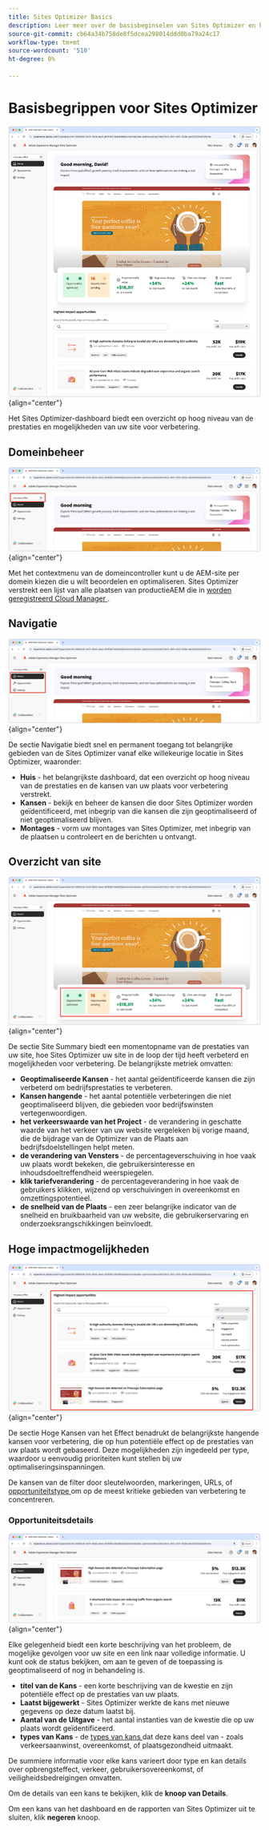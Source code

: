 ```yaml
---
title: Sites Optimizer Basics
description: Leer meer over de basisbeginselen van Sites Optimizer en hoe u erin kunt navigeren.
source-git-commit: cb64a34b758de8f5dcea298014ddd0ba79a24c17
workflow-type: tm+mt
source-wordcount: '510'
ht-degree: 0%

---
```



# Basisbegrippen voor Sites Optimizer

![ Sites Optimizer homepage ](./assets/basics/hero.png){align="center"}

Het Sites Optimizer-dashboard biedt een overzicht op hoog niveau van de prestaties en mogelijkheden van uw site voor verbetering.

## Domeinbeheer

![ het domeinmanager van de Optimizer van de Plaats ](./assets/basics/domain-manager.png){align="center"}

Met het contextmenu van de domeincontroller kunt u de AEM-site per domein kiezen die u wilt beoordelen en optimaliseren. Sites Optimizer verstrekt een lijst van alle plaatsen van productieAEM die in [ worden geregistreerd Cloud Manager ](https://experienceleague.adobe.com/nl/docs/experience-manager-cloud-service/content/implementing/using-cloud-manager/edge-delivery-sites/add-edge-delivery-site).

## Navigatie

![ de navigatie van de Optimizer van de Plaats ](./assets/basics/navigation.png){align="center"}

De sectie Navigatie biedt snel en permanent toegang tot belangrijke gebieden van de Sites Optimizer vanaf elke willekeurige locatie in Sites Optimizer, waaronder:

* **Huis** - het belangrijkste dashboard, dat een overzicht op hoog niveau van de prestaties en de kansen van uw plaats voor verbetering verstrekt.
* **Kansen** - bekijk en beheer de kansen die door Sites Optimizer worden geïdentificeerd, met inbegrip van die kansen die zijn geoptimaliseerd of niet geoptimaliseerd blijven.
* **Montages** - vorm uw montages van Sites Optimizer, met inbegrip van de plaatsen u controleert en de berichten u ontvangt.

## Overzicht van site

![ de plaatssamenvatting van de Optimizer van de Plaats ](./assets/basics/site-summary.png){align="center"}

De sectie Site Summary biedt een momentopname van de prestaties van uw site, hoe Sites Optimizer uw site in de loop der tijd heeft verbeterd en mogelijkheden voor verbetering. De belangrijkste metriek omvatten:

* **Geoptimaliseerde Kansen** - het aantal geïdentificeerde kansen die zijn verbeterd om bedrijfsprestaties te verbeteren.
* **Kansen hangende** - het aantal potentiële verbeteringen die niet geoptimaliseerd blijven, die gebieden voor bedrijfswinsten vertegenwoordigen.
* **het verkeerswaarde van het Project** - de verandering in geschatte waarde van het verkeer van uw website vergeleken bij vorige maand, die de bijdrage van de Optimizer van de Plaats aan bedrijfsdoelstellingen helpt meten.
* **de verandering van Vensters** - de percentageverschuiving in hoe vaak uw plaats wordt bekeken, die gebruikersinteresse en inhoudsdoeltreffendheid weerspiegelen.
* **klik tariefverandering** - de percentageverandering in hoe vaak de gebruikers klikken, wijzend op verschuivingen in overeenkomst en omzettingspotentieel.
* **de snelheid van de Plaats** - een zeer belangrijke indicator van de snelheid en bruikbaarheid van uw website, die gebruikerservaring en onderzoeksrangschikkingen beïnvloedt.

## Hoge impactmogelijkheden

![ Optimizer van de Plaats hoge impactkansen ](./assets/basics/high-impact-opportunities.png){align="center"}

De sectie Hoge Kansen van het Effect benadrukt de belangrijkste hangende kansen voor verbetering, die op hun potentiële effect op de prestaties van uw plaats wordt gebaseerd. Deze mogelijkheden zijn ingedeeld per type, waardoor u eenvoudig prioriteiten kunt stellen bij uw optimaliseringsinspanningen.

De kansen van de filter door sleutelwoorden, markeringen, URLs, of [ opportuniteitstype ](../opportunity-types/overview.md) om op de meest kritieke gebieden van verbetering te concentreren.


### Opportuniteitsdetails

![ Optimizer van de Plaats hoge impactkans ](./assets/basics/high-impact-opportunity-details.png){align="center"}

Elke gelegenheid biedt een korte beschrijving van het probleem, de mogelijke gevolgen voor uw site en een link naar volledige informatie. U kunt ook de status bekijken, om aan te geven of de toepassing is geoptimaliseerd of nog in behandeling is.

* **titel van de Kans** - een korte beschrijving van de kwestie en zijn potentiële effect op de prestaties van uw plaats.
* **Laatst bijgewerkt** - Sites Optimizer werkte de kans met nieuwe gegevens op deze datum laatst bij.
* **Aantal van de Uitgave** - het aantal instanties van de kwestie die op uw plaats wordt geïdentificeerd.
* **types van Kans** - de [ types van kans ](../opportunity-types/overview.md) dat deze kans deel van - zoals verkeersaanwinst, overeenkomst, of plaatsgezondheid uitmaakt.

De summiere informatie voor elke kans varieert door type en kan details over opbrengsteffect, verkeer, gebruikersovereenkomst, of veiligheidsbedreigingen omvatten.

Om de details van een kans te bekijken, klik de **knoop van Details**.

Om een kans van het dashboard en de rapporten van Sites Optimizer uit te sluiten, klik **negeren** knoop.
